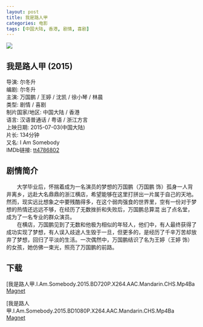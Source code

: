 ```yaml
---
layout: post
title: 我是路人甲
categories: 电影
tags: [中国大陆, 香港, 剧情, 喜剧]
---
```


[![](http://i2.piimg.com/ddebe9620fae15a1t.jpg)](http://i2.piimg.com/ddebe9620fae15a1.jpg)

## 我是路人甲 (2015)
导演: 尔冬升  
编剧: 尔冬升  
主演: 万国鹏 / 王婷 / 沈凯 / 徐小琴 / 林晨  
类型: 剧情 / 喜剧  
制片国家/地区: 中国大陆 / 香港  
语言: 汉语普通话 / 粤语 / 浙江方言  
上映日期: 2015-07-03(中国大陆)  
片长: 134分钟  
又名: I Am Somebody  
IMDb链接: [tt4786802](http://www.imdb.com/title/tt4786802)

## 剧情简介
　　大学毕业后，怀揣着成为一名演员的梦想的万国鹏（万国鹏 饰）孤身一人背井离乡，远赴大名鼎鼎的浙江横店，希望能够在这里打拼出一片属于自己的天地。然而，现实远比想象之中要残酷得多，在这个弱肉强食的世界里，空有一份对于梦想的热情还远远不够，在经历了无数挫折和失败后，万国鹏总算混 出了点名堂，成为了一名专业的群众演员。  
　　在横店，万国鹏见到了无数和他极为相似的年轻人，他们中，有人最终获得了成功实现了梦想，有人误入歧途人生毁于一旦，但更多的，是经历了千辛万苦却放弃了梦想，回归了平淡的生活。一次偶然中，万国鹏结识了名为王婷（王婷 饰）的女孩，她仿佛一束光，照亮了万国鹏的前路。

## 下载
[我是路人甲.I.Am.Somebody.2015.BD720P.X264.AAC.Mandarin.CHS.Mp4Ba  
[Magnet](magnet:?xt=urn:btih:7318b3547aeefb96c714a12cb3ca2e3156220f67)

[我是路人甲.I.Am.Somebody.2015.BD1080P.X264.AAC.Mandarin.CHS.Mp4Ba  
[Magnet](magnet:?xt=urn:btih:6256ef33cf345424497114285231fccb787985ed)
